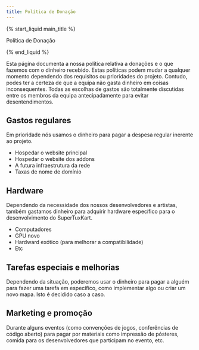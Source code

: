 ```yaml
---
title: Política de Donação
---
```

{% start_liquid main_title %}

Política de Donação

{% end_liquid %}

Esta página documenta a nossa política relativa a donações e o que fazemos com o dinheiro recebido. Estas políticas podem mudar a qualquer momento dependendo dos requisitos ou prioridades do projeto. Contudo, podes ter a certeza de que a equipa não gasta dinheiro em coisas inconsequentes. Todas as escolhas de gastos são totalmente discutidas entre os membros da equipa antecipadamente para evitar desentendimentos.

## Gastos regulares
Em prioridade nós usamos o dinheiro para pagar a despesa regular inerente ao projeto.
* Hospedar o website principal
* Hospedar o website dos addons
* A futura infraestrutura da rede
* Taxas de nome de domínio

## Hardware
Dependendo da necessidade dos nossos desenvolvedores e artistas, também gastamos dinheiro para adquirir hardware específico para o desenvolvimento do SuperTuxKart.
* Computadores
* GPU novo
* Hardward exótico (para melhorar a compatibilidade)
* Etc

## Tarefas especiais e melhorias
Dependendo da situação, poderemos usar o dinheiro para pagar a alguém para fazer uma tarefa em específico, como implementar algo ou criar um novo mapa. Isto é decidido caso a caso.

## Marketing e promoção

Durante alguns eventos (como convenções de jogos, conferências de código aberto) para pagar por materiais como impressão de pósteres, comida para os desenvolvedores que participam no evento, etc.
